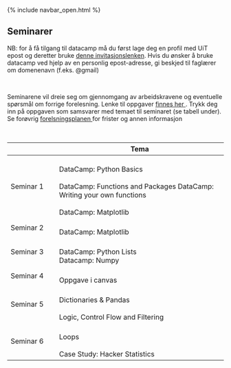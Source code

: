 {% include navbar_open.html %}
## Seminarer

<p> NB: for å få tilgang til datacamp må du først lage deg en profil med UiT epost og deretter bruke <a href='https://www.datacamp.com/groups/shared_links/17dc8405ae39e6e7f7f3e9015d5fc91ae856be617820c92eff6838afcbb8af0e'> denne invitasjonslenken<a/>. Hvis du ønsker å bruke datacamp ved hjelp av en personlig epost-adresse, gi beskjed til faglærer om domenenavn (f.eks. @gmail) </p> <br> 

<p>Seminarene vil dreie seg om gjennomgang av arbeidskravene og eventuelle spørsmål om forrige forelesning. Lenke til oppgaver <a href='https://app.datacamp.com/learn/'> finnes her </a>. Trykk deg inn på oppgaven som samsvarer med temaet til seminaret (se tabell under). Se forøvrig <a href='https://uit-sok-1003-h22.github.io/frister.html'> forelsningsplanen </a> for frister og annen informasjon </p><br>		



| <img width=120/>|  Tema <img width=500/>                      | 
|-----------------|------------------------------| 
|Seminar 1        |<br>DataCamp: Python Basics</br>   <br> DataCamp: Functions and Packages </b> DataCamp: Writing your own functions <br> </b> <br>DataCamp: Matplotlib </b>|
|Seminar 2        |<br>DataCamp: Matplotlib	 </br>      | 
|Seminar 3        |<br> DataCamp: Python Lists </b> <br> Datacamp: Numpy </b>     | 
|Seminar 4        |<br> Oppgave i canvas </b>       |
|Seminar 5        |<br> Dictionaries & Pandas </br> <br>Logic, Control Flow and Filtering </b>        |
|Seminar 6        |<br> Loops</br> <br> Case Study: Hacker Statistics </b>        | 

